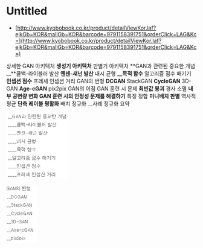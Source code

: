 # Untitled

* [http://www.kyobobook.co.kr/product/detailViewKor.laf?ejkGb=KOR&mallGb=KOR&barcode=9791158391751&orderClick=LAG&Kc=](http://www.kyobobook.co.kr/product/detailViewKor.laf?ejkGb=KOR&mallGb=KOR&barcode=9791158391751&orderClick=LAG&Kc=)



상세한 GAN 아키텍처 **생성기 아키텍처** 판별기 아키텍처 **GAN과 관련된 중요한 개념 \_\_**쿨백-라이블러 발산 **옌센-섀넌 발산** 내시 균형 **\_\_목적 함수** 알고리즘 점수 매기기 **인셉션 점수** 프레셰 인셉션 거리 GAN의 변형 **DCGAN** StackGAN **CycleGAN** 3D-GAN **Age-cGAN** pix2pix GAN의 이점 GAN 훈련 시 문제 **최빈값 붕괴** 경사 소멸 **내부 공변량 변화 GAN 훈련 시의 안정성 문제를 해결하기** 특징 정합 **미니배치 판별** 역사적 평균 **단측 레이블 평활화** 배치 정규화 \_\_사례 정규화 요약



![](../.gitbook/assets/image%20%28175%29.png)

![](../.gitbook/assets/image%20%28176%29.png)






